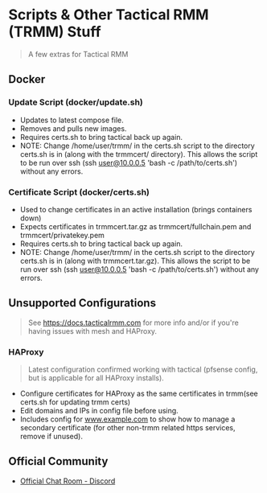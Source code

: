 # Scripts & Other Tactical RMM (TRMM) Stuff

> A few extras for Tactical RMM

## Docker

### Update Script (docker/update.sh)

- Updates to latest compose file.
- Removes and pulls new images.
- Requires certs.sh to bring tactical back up again.
- NOTE: Change /home/user/trmm/ in the certs.sh script to the directory certs.sh is in (along with the trmmcert/ directory). This allows the script to be run over ssh (ssh user@10.0.0.5 'bash -c /path/to/certs.sh') without any errors.

### Certificate Script (docker/certs.sh)

- Used to change certificates in an active installation (brings containers down)
- Expects certificates in trmmcert.tar.gz as trmmcert/fullchain.pem and trmmcert/privatekey.pem
- Requires certs.sh to bring tactical back up again.
- NOTE: Change /home/user/trmm/ in the certs.sh script to the directory certs.sh is in (along with trmmcert.tar.gz). This allows the script to be run over ssh (ssh user@10.0.0.5 'bash -c /path/to/certs.sh') without any errors.

## Unsupported Configurations
> See <https://docs.tacticalrmm.com> for more info and/or if you're having issues with mesh and HAProxy.

### HAProxy
> Latest configuration confirmed working with tactical (pfsense config, but is applicable for all HAProxy installs).

- Configure certificates for HAProxy as the same certificates in trmm(see certs.sh for updating trmm certs)
- Edit domains and IPs in config file before using.
- Includes config for www.example.com to show how to manage a secondary certificate (for other non-trmm related https services, remove if unused).

## Official Community

- [Official Chat Room - Discord](https://discord.gg/upGTkWp)

